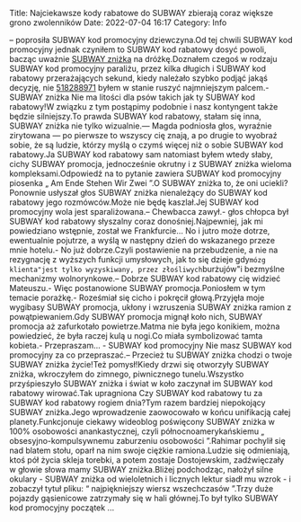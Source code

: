 Title: Najciekawsze kody rabatowe do SUBWAY zbierają coraz większe grono zwolenników
Date: 2022-07-04 16:17
Category: Info

– poprosiła SUBWAY kod promocyjny dziewczyna.Od tej chwili SUBWAY kod promocyjny jednak czyniłem to SUBWAY kod rabatowy dosyć powoli, bacząc uważnie [SUBWAY zniżka](https://promki.pl/kody-rabatowe/subway) na dróżkę.Doznałem czegoś w rodzaju SUBWAY kod promocyjny paraliżu, przez kilka długich i SUBWAY kod rabatowy przerażających sekund, kiedy należało szybko podjąć jakąś decyzję, nie [518288971](https://telinfo.co/pl/numer/518288971/) byłem w stanie ruszyć najmniejszym palcem.- SUBWAY zniżka Nie ma litości dla psów takich jak ty SUBWAY kod rabatowy!W związku z tym postąpimy podobnie i nasz kontyngent także będzie silniejszy.To prawda SUBWAY kod rabatowy, stałam się inna, SUBWAY zniżka nie tylko wizualnie.— Magda podniosła głos, wyraźnie zirytowana — po pierwsze to wszyscy cię znają, a po drugie to wyobraź sobie, że są ludzie, którzy myślą o czymś więcej niż o sobie SUBWAY kod rabatowy.Ja SUBWAY kod rabatowy sam natomiast byłem wtedy słaby, cichy SUBWAY promocja, jednocześnie okrutny i z SUBWAY zniżka wieloma kompleksami.Odpowiedź na to pytanie zawiera SUBWAY kod promocyjny piosenka „ Am Ende Stehen Wir Zwei ”.O SUBWAY zniżka to, że oni uciekli?Ponownie usłyszał głos SUBWAY zniżka nienależący do SUBWAY kod rabatowy jego rozmówców.Może nie będę kaszlał.Jej SUBWAY kod promocyjny wola jest sparaliżowana.– Chewbacca zawył.- głos chłopca był SUBWAY kod rabatowy słyszalny coraz donośniej.Najpewniej, jak mi powiedziano wstępnie, został we Frankfurcie… No i jutro może dotrze, ewentualnie pojutrze, a wyślą w następny dzień do wskazanego przeze mnie hotelu.- No już dobrze.Czyli postawienie na przebudzenie, a nie na rezygnację z wyższych funkcji umysłowych, jak to się dzieje gdy``mózg klienta"jest tylko wyzyskiwany, przez złośliwych``burżujów"i bezmyślne mechanizmy wolnorynkowe.– Dobrze SUBWAY kod rabatowy cię widzieć Mateuszu.- Więc postanowione SUBWAY promocja.Poniosłem w tym temacie porażkę.- Roześmiał się cicho i pokręcił głową.Przyjęła moje wygibasy SUBWAY promocja, ukłony i wzruszenia SUBWAY zniżka ramion z powątpiewaniem.Gdy SUBWAY promocja mignął koło nich, SUBWAY promocja aż zafurkotało powietrze.Matma nie była jego konikiem, można powiedzieć, że była raczej kulą u nogi.Co miała symbolizować tamta kobieta.- Przepraszam… - SUBWAY kod promocyjny Nie masz SUBWAY kod promocyjny za co przepraszać.– Przecież tu SUBWAY zniżka chodzi o twoje SUBWAY zniżka życie!Też pomysł!Kiedy drzwi się otworzyły SUBWAY zniżka, wkroczyłem do zimnego, piwnicznego tunelu.Wszystko przyśpieszyło SUBWAY zniżka i świat w koło zaczynał im SUBWAY kod rabatowy wirować.Tak upragniona Czy SUBWAY kod rabatowy tu za SUBWAY kod rabatowy rogiem dnia?Tym razem bardziej niepokojący SUBWAY zniżka.Jego wprowadzenie zaowocowało w końcu unifikacją całej planety.Funkcjonuje ciekawy wideoblog poświęcony SUBWAY zniżka w 100% osobowości anankastycznej, czyli północnoamerykańskiemu „ obsesyjno-kompulsywnemu zaburzeniu osobowości ”.Rahimar pochylił się nad blatem stołu, oparł na nim swoje ciężkie ramiona.Ludzie się odmieniają, ktoś pół życia skleja torebki, a potem zostaje Dostojewskim, zadźwięczały w głowie słowa mamy SUBWAY zniżka.Bliżej podchodząc, nałożył silne okulary - SUBWAY zniżka od wieloletnich i licznych lektur siadł mu wzrok - i zobaczył tytuł pliku: “ najpiękniejszy wiersz wszechczasów ”.Trzy duże pojazdy gąsienicowe zatrzymały się w hali głównej.To był tylko SUBWAY kod promocyjny początek ...
